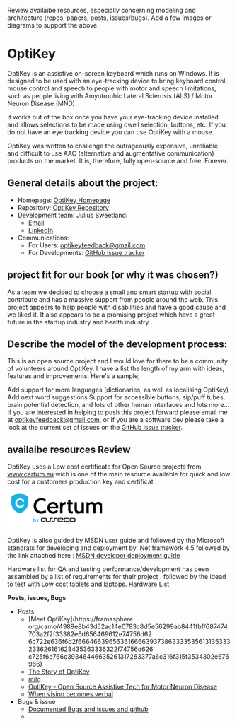 

Review availaibe resources, especially concerning modeling and architecture (repos, papers, posts, issues/bugs).
Add a few images or diagrams to support the above.

# OptiKey

OptiKey is an assistive on-screen keyboard which runs on Windows. It is designed to be used with an eye-tracking device to bring keyboard control, mouse control and speech to people with motor and speech limitations, such as people living with Amyotrophic Lateral Sclerosis (ALS) / Motor Neuron Disease (MND).

It works out of the box once you have your eye-tracking device installed and allows selections to be made using dwell selection, buttons, etc. If you do not have an eye tracking device you can use OptiKey with a mouse.

OptiKey was written to challenge the outrageously expensive, unreliable and difficult to use AAC (alternative and augmentative communication) products on the market. It is, therefore, fully open-source and free. Forever.

## General details about the project: 
* Homepage: [OptiKey Homepage](https://github.com/OptiKey/OptiKey/wiki)
* Repository: [OptiKey Repository](https://github.com/OptiKey/OptiKey)
* Development team: Julius Sweetland: 
  * [Email](mailto:optikeyfeedback@gmail.com)
  * [LinkedIn](https://uk.linkedin.com/in/julius-sweetland-73697756)
* Communications:
  * For Users: [optikeyfeedback@gmail.com](mailto:optikeyfeedback@gmail.com)
  * For Developments: [GitHub issue tracker](https://github.com/JuliusSweetland/OptiKey/issues)

## project fit for our book (or why it was chosen?) 
As a team we decided to choose a small and smart startup with social contribute and has a massive support from people around the web. This project appears to help people with disabilities and have a good cause and we liked it.
It also appears to be a promising project which have a great future in the startup industry and health industry .

## Describe the model of the development process:
This is an open source project and I would love for there to be a community of volunteers around OptiKey. I have a list the length of my arm with ideas, features and improvements. Here's a sample;

Add support for more languages (dictionaries, as well as localising OptiKey)
Add next word suggestions
Support for accessible buttons, sip/puff tubes, brain potential detection, and lots of other human interfaces
and lots more...
If you are interested in helping to push this project forward please email me at [optikeyfeedback@gmail.com](optikeyfeedback@gmail.com), or if you are a software dev please take a look at the current set of issues on the [GitHub issue tracker](https://github.com/JuliusSweetland/OptiKey/issues).

## availaibe resources  Review
OptiKey uses a Low cost certificate for Open Source projects from www.certum.eu wich is one of the main resource available for quick and low cost for a customers production key and certificat .

![certum Logo](images/cer.PNG)
<!-- -->

OptiKey is allso guided by MSDN user guide and followed by the Microsoft standrats for developing and deployment by .Net framework 4.5 followed by the link attached here :
[MSDN developer deployment guide](http://msdn.microsoft.com/en-us/library/ee942965%28v=vs.110%29.aspx)

Hardware list for QA and testing performance/development has been assambled by a list of requirements for their project . followed by the idead to test with Low cost tablets and laptops.
[Hardware List](https://github.com/OptiKey/OptiKey/blob/master/docs/Low%20cost%20tablets%20and%20laptops.txt)

**Posts, issues, Bugs**

* Posts
  * [Meet OptiKey](https://framasphere.
org/camo/4989e8b43d52ac14e0783c8d5e56299ab8441fbf/687474703a2f2f33382e6d656469612e74756d62
6c722e636f6d2f66646639656361666639373863333535613135333233626161623435363336322f74756d626
c725f6e766c39346446635261317263377a6c316f315f3534302e676966)
  * [The Story of OptiKey](https://www.patreon.com/OptiKey?ty=h)
  * [milq](https://milq.com/tag/Optikey)
  * [OptiKey - Open Source Assistive Tech for Motor Neuron Disease](http://hanselminutes.com/502/optikey-open-source-assistive-tech-for-motor-neuron-disease)
  * [When vision becomes verbal](http://www.lawtechnologytoday.org/2015/10/vision-optikey)
* Bugs & issue
  * [Documented Bugs and issues and github](https://github.com/OptiKey/OptiKey/issues)
  * 
  


